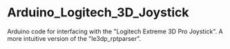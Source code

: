 # Arduino_Logitech_3D_Joystick
Arduino code for interfacing with the "Logitech Extreme 3D Pro Joystick". A more intuitive version of the "le3dp_rptparser".
